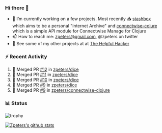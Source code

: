 ### Hi there 👋


- 🔭 I’m currently working on a few projects.  Most recently :inbox_tray: [stashbox](https://github.com/zpeters/stashbox) which aims to be a personal "Internet Archive" and [connectwise-colure](https://github.com/zpeters/connectwise-clojure) which is a simple API module for Connectwise Manage for Clojure
- 📫 How to reach me: zpeters@gmail.com, @zpeters on twitter
- 👋 See some of my other projects at at [The Helpful Hacker](https://thehelpfulhacker.net)

### :zap: Recent Activity

<!--START_SECTION:activity-->
1. 🎉 Merged PR [#12](https://github.com/zpeters/dice/pull/12) in [zpeters/dice](https://github.com/zpeters/dice)
2. 🎉 Merged PR [#11](https://github.com/zpeters/dice/pull/11) in [zpeters/dice](https://github.com/zpeters/dice)
3. 🎉 Merged PR [#10](https://github.com/zpeters/dice/pull/10) in [zpeters/dice](https://github.com/zpeters/dice)
4. 🎉 Merged PR [#9](https://github.com/zpeters/dice/pull/9) in [zpeters/dice](https://github.com/zpeters/dice)
5. 🎉 Merged PR [#9](https://github.com/zpeters/connectwise-clojure/pull/9) in [zpeters/connectwise-clojure](https://github.com/zpeters/connectwise-clojure)
<!--END_SECTION:activity-->

### :bar_chart: Status

![trophy](https://github-profile-trophy.vercel.app/?username=zpeters)

[![Zpeters's github stats](https://github-readme-stats.vercel.app/api?username=zpeters)](https://github.com/zpeters/github-readme-stats&show_icons=true)
